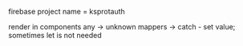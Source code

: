 firebase project name = ksprotauth

render in components
any -> unknown
mappers -> catch - set value; sometimes let is not needed

